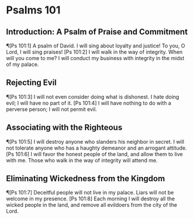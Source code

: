 # Psalms 101

## Introduction: A Psalm of Praise and Commitment
¶[Ps 101:1] A psalm of David. I will sing about loyalty and justice! To you, O Lord, I will sing praises!
[Ps 101:2] I will walk in the way of integrity. When will you come to me? I will conduct my business with integrity in the midst of my palace.

## Rejecting Evil
¶[Ps 101:3] I will not even consider doing what is dishonest. I hate doing evil; I will have no part of it.
[Ps 101:4] I will have nothing to do with a perverse person; I will not permit evil.

## Associating with the Righteous
¶[Ps 101:5] I will destroy anyone who slanders his neighbor in secret. I will not tolerate anyone who has a haughty demeanor and an arrogant attitude.
[Ps 101:6] I will favor the honest people of the land, and allow them to live with me. Those who walk in the way of integrity will attend me.

## Eliminating Wickedness from the Kingdom
¶[Ps 101:7] Deceitful people will not live in my palace. Liars will not be welcome in my presence.
[Ps 101:8] Each morning I will destroy all the wicked people in the land, and remove all evildoers from the city of the Lord.
